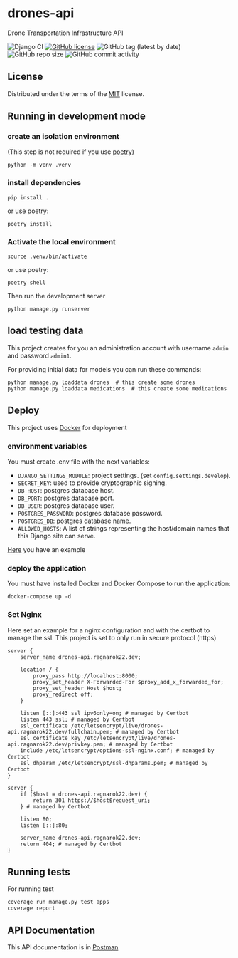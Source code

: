 # drones-api

Drone Transportation Infrastructure API

![Django CI](https://github.com/ragnarok22/drones_api/actions/workflows/django-test.yml/badge.svg)
[![GitHub license](https://img.shields.io/github/license/ragnarok22/drones_api)](https://github.com/ragnarok22/drones_api/blob/main/LICENSE)
![GitHub tag (latest by date)](https://img.shields.io/github/v/tag/ragnarok22/drones_api)
![GitHub repo size](https://img.shields.io/github/repo-size/ragnarok22/drones_api)
![GitHub commit activity](https://img.shields.io/github/commit-activity/w/ragnarok22/drones_api)

## License

Distributed under the terms of the [MIT](LICENSE) license.

## Running in development mode

### create an isolation environment

(This step is not required if you use [poetry](https://python-poetry.org))

```shell
python -m venv .venv
```

### install dependencies

```shell
pip install .
```

or use poetry:

```shell
poetry install
```

### Activate the local environment

```shell
source .venv/bin/activate
```

or use poetry:

```shell
poetry shell
```

Then run the development server

```shell
python manage.py runserver
```

## load testing data
This project creates for you an administration account with username `admin` and password `admin1`.

For providing initial data for models you can run these commands:

```shell
python manage.py loaddata drones  # this create some drones
python manage.py loaddata medications  # this create some medications
```

## Deploy

This project uses [Docker](https://www.docker.com) for deployment

### environment variables

You must create .env file with the next variables:

- `DJANGO_SETTINGS_MODULE`: project settings. (set `config.settings.develop`).
- `SECRET_KEY`: used to provide cryptographic signing.
- `DB_HOST`: postgres database host.
- `DB_PORT`: postgres database port.
- `DB_USER`: postgres database user.
- `POSTGRES_PASSWORD`: postgres database password.
- `POSTGRES_DB`: postgres database name.
- `ALLOWED_HOSTS`: A list of strings representing the host/domain names that this Django site can serve.

[Here](.env-example) you have an example

### deploy the application

You must have installed Docker and Docker Compose to run the application:

```shell
docker-compose up -d
```

### Set Nginx

Here set an example for a nginx configuration and with the certbot to manage the ssl.
This project is set to only run in secure protocol (https)

    server {
        server_name drones-api.ragnarok22.dev;

        location / {
            proxy_pass http://localhost:8000;
            proxy_set_header X-Forwarded-For $proxy_add_x_forwarded_for;
            proxy_set_header Host $host;
            proxy_redirect off;
        }
    
        listen [::]:443 ssl ipv6only=on; # managed by Certbot
        listen 443 ssl; # managed by Certbot
        ssl_certificate /etc/letsencrypt/live/drones-api.ragnarok22.dev/fullchain.pem; # managed by Certbot
        ssl_certificate_key /etc/letsencrypt/live/drones-api.ragnarok22.dev/privkey.pem; # managed by Certbot
        include /etc/letsencrypt/options-ssl-nginx.conf; # managed by Certbot
        ssl_dhparam /etc/letsencrypt/ssl-dhparams.pem; # managed by Certbot
    }
    
    server {
        if ($host = drones-api.ragnarok22.dev) {
            return 301 https://$host$request_uri;
        } # managed by Certbot
    
        listen 80;
        listen [::]:80;

        server_name drones-api.ragnarok22.dev;
        return 404; # managed by Certbot
    }

## Running tests
For running test

```
coverage run manage.py test apps
coverage report
```

## API Documentation
This API documentation is in [Postman](https://documenter.getpostman.com/view/8475386/2s8YKGjgb2)